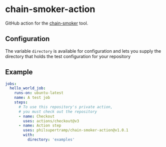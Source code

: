 # chain-smoker-action

GitHub action for the [chain-smoker](https://github.com/philsupertramp/chain-smoker) tool.

## Configuration
The variable `directory` is available for configuration and lets you supply the directory that holds the test configuration for your repository


## Example

```yaml
jobs:
  hello_world_job:
    runs-on: ubuntu-latest
    name: A test job
    steps:
      # To use this repository's private action,
      # you must check out the repository
      - name: Checkout
        uses: actions/checkout@v3
      - name: Action step
        uses: philsupertramp/chain-smoker-action@v1.0.1
        with:
          directory: 'examples'
```
